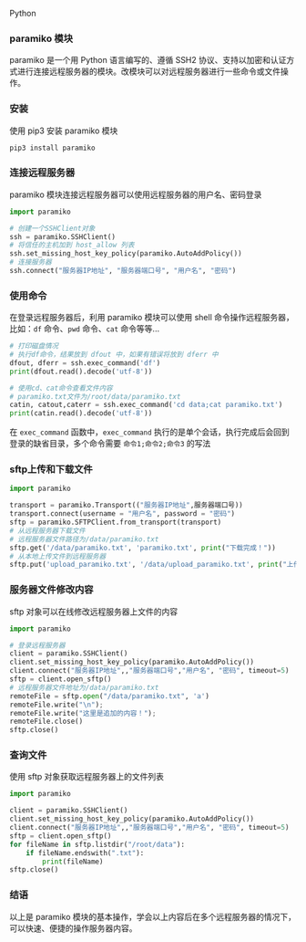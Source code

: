 Python
<a name="wqh3S"></a>
### paramiko 模块
paramiko 是一个用 Python 语言编写的、遵循 SSH2 协议、支持以加密和认证方式进行连接远程服务器的模块。改模块可以对远程服务器进行一些命令或文件操作。
<a name="SXuIv"></a>
### 安装
使用 pip3 安装 paramiko 模块
```bash
pip3 install paramiko
```
<a name="ukPup"></a>
### 连接远程服务器
paramiko 模块连接远程服务器可以使用远程服务器的用户名、密码登录
```python
import paramiko

# 创建一个SSHClient对象
ssh = paramiko.SSHClient()
# 将信任的主机加到 host_allow 列表
ssh.set_missing_host_key_policy(paramiko.AutoAddPolicy())
# 连接服务器
ssh.connect("服务器IP地址", "服务器端口号", "用户名", "密码")
```
<a name="c3IyJ"></a>
### 使用命令
在登录远程服务器后，利用 paramiko 模块可以使用 shell 命令操作远程服务器，比如：`df` 命令、`pwd` 命令、`cat` 命令等等...
```python
# 打印磁盘情况
# 执行df命令，结果放到 dfout 中，如果有错误将放到 dferr 中
dfout, dferr = ssh.exec_command('df')
print(dfout.read().decode('utf-8'))

# 使用cd、cat命令查看文件内容
# paramiko.txt文件为/root/data/paramiko.txt
catin, catout,caterr = ssh.exec_command('cd data;cat paramiko.txt')
print(catin.read().decode('utf-8'))
```
在 `exec_command` 函数中，`exec_command` 执行的是单个会话，执行完成后会回到登录的缺省目录，多个命令需要 `命令1;命令2;命令3` 的写法
<a name="xtDjb"></a>
### sftp上传和下载文件
```python
import paramiko

transport = paramiko.Transport(("服务器IP地址",服务器端口号))
transport.connect(username = "用户名", password = "密码")
sftp = paramiko.SFTPClient.from_transport(transport)
# 从远程服务器下载文件
# 远程服务器文件路径为/data/paramiko.txt
sftp.get('/data/paramiko.txt', 'paramiko.txt', print("下载完成！"))
# 从本地上传文件到远程服务器
sftp.put('upload_paramiko.txt', '/data/upload_paramiko.txt', print("上传完成！"))
```
<a name="ByudN"></a>
### 服务器文件修改内容
sftp 对象可以在线修改远程服务器上文件的内容
```python
import paramiko

# 登录远程服务器
client = paramiko.SSHClient()
client.set_missing_host_key_policy(paramiko.AutoAddPolicy())
client.connect("服务器IP地址",,"服务器端口号","用户名", "密码", timeout=5)
sftp = client.open_sftp()
# 远程服务器文件地址为/data/paramiko.txt
remoteFile = sftp.open("/data/paramiko.txt", 'a')
remoteFile.write("\n");
remoteFile.write("这里是追加的内容！");
remoteFile.close()
sftp.close()
```
<a name="kyXJ2"></a>
### 查询文件
使用 sftp 对象获取远程服务器上的文件列表
```python
import paramiko

client = paramiko.SSHClient()
client.set_missing_host_key_policy(paramiko.AutoAddPolicy())
client.connect("服务器IP地址",,"服务器端口号","用户名", "密码", timeout=5)
sftp = client.open_sftp()
for fileName in sftp.listdir("/root/data"):
    if fileName.endswith(".txt"):
        print(fileName)
sftp.close()
```
<a name="K5AcC"></a>
### 结语
以上是 paramiko 模块的基本操作，学会以上内容后在多个远程服务器的情况下，可以快速、便捷的操作服务器内容。
